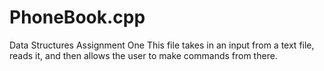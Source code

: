 # PhoneBook.cpp
Data Structures Assignment One
This file takes in an input from a text file, reads it, and then allows the user to make commands from there. 
